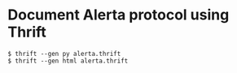 Document Alerta protocol using Thrift
=====================================

    $ thrift --gen py alerta.thrift
    $ thrift --gen html alerta.thrift

